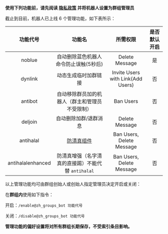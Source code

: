 **使用下列功能前，请先阅读 [隐私政策](/privacy_policy.md) 并将机器人设置为群组管理员**

截止到目前，机器人已上线 6 个管理功能，如下表所示：

| 功能代号 | 功能名 | 所需权限 | 是否默认开启 |
| :---: | :---: | :---: | :---: |
| noblue | 自动删除蓝色机器人命令防止误触(5秒后) | Delete Message | 是 |
| dynlink | 动态生成临时加群链接 | Invite Users with Link\(Add Users\) | 否 |
| antibot | 自动移除群员加的机器人（群主和管理员不受限制） | Ban Users | 否 |
| deljoin | 自动删除加群/退群消息 | Delete Message | 否 |
| antihalal | [防清真组件](/plugin_antihalal.md) | Ban Users, Delete Message | 否 |
| antihalalenhanced | 防清真增强（名字清真的直接踢）不能代替 `antihalal` | Ban Users, Delete Message | 否 |

以上管理功能均可由群组创始人或创始人指定管理员决定开启或关闭：

在**群组内**使用如下指令：

开启：`/enable@zh_groups_bot 功能代号`

关闭：`/disable@zh_groups_bot 功能代号`

**管理功能的偏好设置将对所有群组长期保存，不受索引条目影响。**

